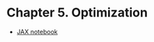 # Chapter 5. Optimization

- [JAX notebook](https://github.com/probml/pyprobml/tree/master/pml1/ch5-opt/opt-jax.ipynb)
